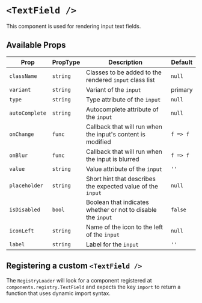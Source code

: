 # `<TextField />`

This component is used for rendering input text fields.

## Available Props

| Prop           | PropType | Description                                                  | Default  |
| -------------- | -------- | ------------------------------------------------------------ | -------- |
| `className`    | `string` | Classes to be added to the rendered `input` class list       | `null`   |
| `variant`      | `string` | Variant of the `input`                                       | primary  |
| `type`         | `string` | Type attribute of the `input`                                | `null`   |
| `autoComplete` | `string` | Autocomplete attribute of the `input`                        | `null`   |
| `onChange`     | `func`   | Callback that will run when the input's content is modified  | `f => f` |
| `onBlur`       | `func`   | Callback that will run when the input is blurred             | `f => f` |
| `value`        | `string` | Value attribute of the `input`                               | `''`     |
| `placeholder`  | `string` | Short hint that describes the expected value of the `input`  | `null`   |
| `isDisabled`   | `bool`   | Boolean that indicates whether or not to disable the `input` | `false`  |
| `iconLeft`     | `string` | Name of the icon to the left of the `input`                  | `null`   |
| `label`        | `string` | Label for the `input`                                        | `''`     |

## Registering a custom `<TextField />`

The `RegistryLoader` will look for a component registered at `components.registry.TextField` and expects the key `import` to return a function that uses dynamic import syntax.

